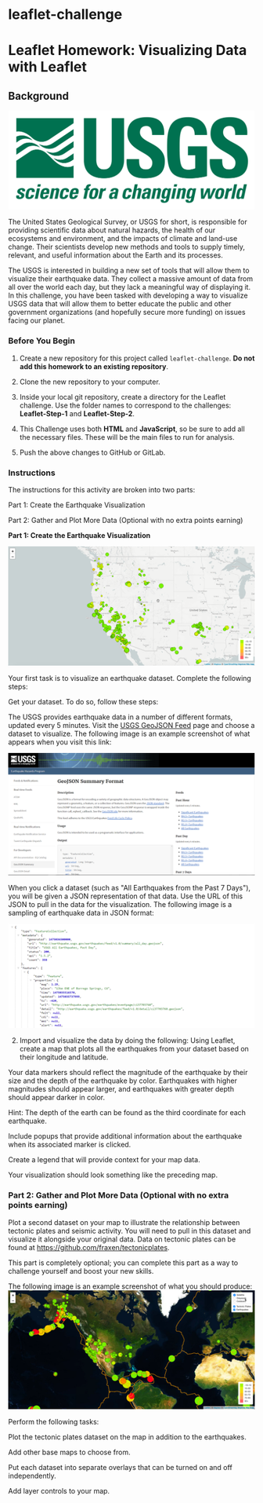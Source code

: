 # leaflet-challenge

# Leaflet Homework: Visualizing Data with Leaflet

## Background

![1-Logo](Images/1-Logo.png)

The United States Geological Survey, or USGS for short, is responsible for providing scientific data about natural hazards, the health of our ecosystems and environment, and the impacts of climate and land-use change. Their scientists develop new methods and tools to supply timely, relevant, and useful information about the Earth and its processes.

The USGS is interested in building a new set of tools that will allow them to visualize their earthquake data. They collect a massive amount of data from all over the world each day, but they lack a meaningful way of displaying it. In this challenge, you have been tasked with developing a way to visualize USGS data that will allow them to better educate the public and other government organizations (and hopefully secure more funding) on issues facing our planet.

### Before You Begin

1. Create a new repository for this project called `leaflet-challenge`. **Do not add this homework to an existing repository**.

2. Clone the new repository to your computer.

3. Inside your local git repository, create a directory for the Leaflet challenge. Use the folder names to correspond to the challenges: **Leaflet-Step-1** and **Leaflet-Step-2**.

4. This Challenge uses both **HTML** and **JavaScript**, so be sure to add all the necessary files. These will be the main files to run for analysis.

5. Push the above changes to GitHub or GitLab.

### Instructions 

The instructions for this activity are broken into two parts:

Part 1: Create the Earthquake Visualization

Part 2: Gather and Plot More Data (Optional with no extra points earning)

**Part 1: Create the Earthquake Visualization**

   ![2-BasicMap](Images/2-BasicMap.png) 

   Your first task is to visualize an earthquake dataset. Complete the following steps:

Get your dataset. To do so, follow these steps:

   The USGS provides earthquake data in a number of different formats, updated every 5 minutes. Visit the [USGS GeoJSON Feed](http://earthquake.usgs.gov/earthquakes/feed/v1.0/geojson.php) page and choose a dataset to visualize. The following image is an example screenshot of what appears when you visit this link:

   ![3-Data](Images/3-Data.png)

When you click a dataset (such as "All Earthquakes from the Past 7 Days"), you will be given a JSON representation of that data. Use the URL of this JSON to pull in the data for the visualization. The following image is a sampling of earthquake data in JSON format:

![4-JSON](Images/4-JSON.png)


2. Import and visualize the data by doing the following:
    Using Leaflet, create a map that plots all the earthquakes from your dataset based on their longitude and latitude.

Your data markers should reflect the magnitude of the earthquake by their size and the depth of the earthquake by color. Earthquakes with higher magnitudes should appear larger, and earthquakes with greater depth should appear darker in color.

Hint: The depth of the earth can be found as the third coordinate for each earthquake.

Include popups that provide additional information about the earthquake when its associated marker is clicked.

Create a legend that will provide context for your map data.

Your visualization should look something like the preceding map.

### Part 2: Gather and Plot More Data (Optional with no extra points earning)

Plot a second dataset on your map to illustrate the relationship between tectonic plates and seismic activity. You will need to pull in this dataset and visualize it alongside your original data. Data on tectonic plates can be found at <https://github.com/fraxen/tectonicplates>.

This part is completely optional; you can complete this part as a way to challenge yourself and boost your new skills.

The following image is an example screenshot of what you should produce:
![5-Advanced](Images/5-Advanced.png)

Perform the following tasks:

Plot the tectonic plates dataset on the map in addition to the earthquakes.

Add other base maps to choose from.

Put each dataset into separate overlays that can be turned on and off independently.

Add layer controls to your map.